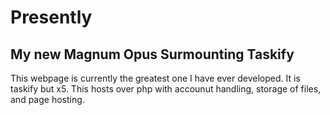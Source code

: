 # Presently

## My new Magnum Opus Surmounting Taskify
This webpage is currently the greatest one I have ever developed. It is taskify but x5. This hosts over php with accounut handling, storage of files, and page hosting.
